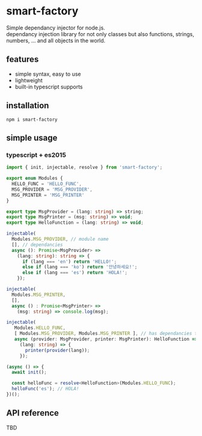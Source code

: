 # smart-factory
Simple dependancy injector for node.js.  
dependancy injection library for not only classes but also functions, strings, numbers, ... and all objects in the world.

## features
- simple syntax, easy to use
- lightweight
- built-in typescript supports

## installation
```
npm i smart-factory
```

## simple usage
### typescript + es2015
```typescript
import { init, injectable, resolve } from 'smart-factory';

export enum Modules {
  HELLO_FUNC = 'HELLO_FUNC',
  MSG_PROVIDER = 'MSG_PROVIDER',
  MSG_PRINTER = 'MSG_PRINTER'
}

export type MsgProvider = (lang: string) => string;
export type MsgPrinter = (msg: string) => void;
export type HelloFunction = (lang: string) => void;

injectable(
  Modules.MSG_PROVIDER, // module name
  [], // dependancies
  async (): Promise<MsgProvider> =>
    (lang: string): string => {
      if (lang === 'en') return 'HELLO!';
      else if (lang === 'ko') return '안녕하세요!';
      else if (lang === 'es') return 'HOLA!';
    });

injectable(
  Modules.MSG_PRINTER,
  [],
  async () : Promise<MsgPrinter> =>
    (msg: string) => console.log(msg);

injectable(
   Modules.HELLO_FUNC,
   [ Modules.MSG_PROVIDER, Modules.MSG_PRINTER ], // has dependancies to MsgProvider, MsgPrinter
   async (provider: MsgProvider, printer: MsgPrinter): HelloFunction =>
     (lang: string) => {
       printer(provider(lang));
     });

(async () => {
  await init();

  const helloFunc = resolve<HelloFunction>(Modules.HELLO_FUNC);
  helloFunc('es'); // HOLA!
})();
```

## API reference
TBD